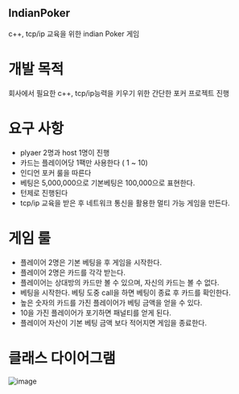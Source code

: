## IndianPoker

c++, tcp/ip 교육을 위한 indian Poker 게임 

# 개발 목적
회사에서 필요한 c++, tcp/ip능력을 키우기 위한 간단한 포커 프로젝트 진행
# 요구 사항 
* plyaer 2명과 host 1명이 진행
* 카드는 플레이어당 1팩만 사용한다 ( 1 ~ 10)
* 인디언 포커 룰을 따른다
* 베팅은 5,000,000으로 기본베팅은 100,000으로 표현한다.
* 턴제로 진행된다
* tcp/ip 교육을 받은 후 네트워크 통신을 활용한 멀티 가능 게임을 만든다.
# 게임 룰
* 플레이어 2명은 기본 베팅을 후 게임을 시작한다.
* 플레이어 2명은 카드를 각각 받는다.
* 플레이어는 상대방의 카드만 볼 수 있으며, 자신의 카드는 볼 수 없다.
* 베팅을 시작한다. 베팅 도중 call을 하면 베팅이 종료 후 카드를 확인한다.
* 높은 숫자의 카드를 가진 플레이어가 베팅 금액을 얻을 수 있다.
* 10을 가진 플레이어가 포기하면 패널티를 얻게 된다.
* 플레이어 자산이 기본 베팅 금액 보다 적어지면 게임을 종료한다.
# 클래스 다이어그램
![image](https://user-images.githubusercontent.com/22064581/157170516-9c16184c-abdc-4f86-a550-e4398ae7e118.png)

